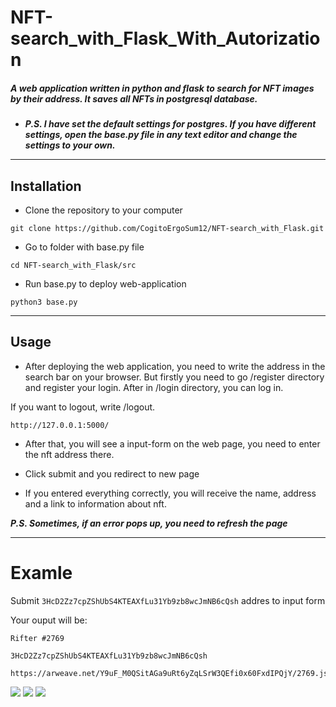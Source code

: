 # NFT-search_with_Flask_With_Autorization

##### A web application written in python and flask to search for NFT images by their address. It saves all NFTs in postgresql database.    

* ___P.S. I have set the default settings for postgres. If you have different    settings, open the base.py file in any text editor and change the settings to your own.___
***
## Installation

* Clone the repository to your computer

```
git clone https://github.com/CogitoErgoSum12/NFT-search_with_Flask.git
```


* Go to folder with base.py file

```
cd NFT-search_with_Flask/src
```
* Run base.py to deploy web-application

```
python3 base.py
```

***

## Usage

* After deploying the web application, you need to write the address in the search bar on your browser. But firstly you need to go /register directory and register your login. After in /login directory, you can log in. 

If you want to logout, write /logout.

```
http://127.0.0.1:5000/
```
* After that, you will see a input-form on the web page, you need to enter the nft address there.

* Click submit and you redirect to new page

* If you entered everything correctly, you will receive the name, address and a link to information about nft.

___P.S. Sometimes, if an error pops up, you need to refresh the page___

***

# Examle

Submit ```3HcD2Zz7cpZShUbS4KTEAXfLu31Yb9zb8wcJmNB6cQsh``` addres to input form

Your ouput will be:
```
Rifter #2769

3HcD2Zz7cpZShUbS4KTEAXfLu31Yb9zb8wcJmNB6cQsh

https://arweave.net/Y9uF_M0QSitAGa9uRt6yZqLSrW3QEfi0x60FxdIPQjY/2769.json

 ```
<img src="https://sun9-35.userapi.com/impg/tshnK6_9mE4HUIN4kJBipBFHA4WaXhbxHKtgCg/ji6Hvxx9wu4.jpg?size=1870x961&quality=96&sign=55b1546dfff2bf822b8b58ec5c98be0c&type=album">

<img src="https://sun9-46.userapi.com/impg/shc2dY_E0Yk1xeo3934iNmbQUuhrYnox6TC6Ag/4eG3oJX6TxI.jpg?size=1869x960&quality=96&sign=48df29d1be4f2f9019a37ec0c449cbe3&type=album">

<img src="https://sun9-52.userapi.com/impg/ehRDAZjwfi2NLriEezZv7xu4LrPVyIg3yAHVBw/8IThykxc56Q.jpg?size=1870x963&quality=96&sign=efbc396b3c8633f225ccebe35f01ba75&type=album">
